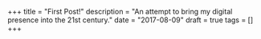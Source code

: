 +++
title = "First Post!"
description = "An attempt to bring my digital presence into the 21st century."
date = "2017-08-09"
draft = true
tags = []
+++